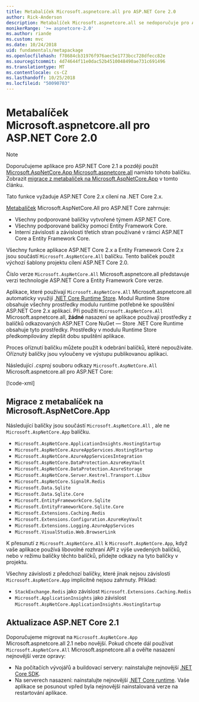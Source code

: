 ```yaml
---
title: Metabalíček Microsoft.aspnetcore.all pro ASP.NET Core 2.0
author: Rick-Anderson
description: Metabalíček Microsoft.aspnetcore.all se nedoporučuje pro ASP.NET Core 2.1 nebo novější.
monikerRange: '>= aspnetcore-2.0'
ms.author: riande
ms.custom: mvc
ms.date: 10/24/2018
uid: fundamentals/metapackage
ms.openlocfilehash: f78684cb31976f976aec5e1773bcc728dfecc82e
ms.sourcegitcommit: 4d74644f11e0dac52b4510048490ae731c691496
ms.translationtype: MT
ms.contentlocale: cs-CZ
ms.lasthandoff: 10/25/2018
ms.locfileid: "50090703"
---
```

# <a name="microsoftaspnetcoreall-metapackage-for-aspnet-core-20"></a>Metabalíček Microsoft.aspnetcore.all pro ASP.NET Core 2.0

> [!NOTE]
> Doporučujeme aplikace pro ASP.NET Core 2.1 a později použít [Microsoft.AspNetCore.App Microsoft.aspnetcore.all](xref:fundamentals/metapackage-app) namísto tohoto balíčku. Zobrazit [migrace z metabalíček na Microsoft.AspNetCore.App](#migrate) v tomto článku.

Tato funkce vyžaduje ASP.NET Core 2.x cílení na .NET Core 2.x.

[Metabalíček](https://www.nuget.org/packages/Microsoft.AspNetCore.All) Microsoft.AspNetCore.All pro ASP.NET Core zahrnuje:

* Všechny podporované balíčky vytvořené týmem ASP.NET Core.
* Všechny podporované balíčky pomocí Entity Framework Core.
* Interní závislosti a závislosti třetích stran používané v rámci ASP.NET Core a Entity Framework Core.

Všechny funkce aplikace ASP.NET Core 2.x a Entity Framework Core 2.x jsou součástí `Microsoft.AspNetCore.All` balíčku. Tento balíček použít výchozí šablony projektu cílení ASP.NET Core 2.0.

Číslo verze `Microsoft.AspNetCore.All` Microsoft.aspnetcore.all představuje verzi technologie ASP.NET Core a Entity Framework Core verze.

Aplikace, které používají `Microsoft.AspNetCore.All` Microsoft.aspnetcore.all automaticky využijí [.NET Core Runtime Store](/dotnet/core/deploying/runtime-store). Modul Runtime Store obsahuje všechny prostředky modulu runtime potřebné ke spouštění ASP.NET Core 2.x aplikací. Při použití `Microsoft.AspNetCore.All` Microsoft.aspnetcore.all, **žádné** nasazení se aplikace používají prostředky z balíčků odkazovaných ASP.NET Core NuGet &mdash; Store .NET Core Runtime obsahuje tyto prostředky. Prostředky v modulu Runtime Store předkompilovány zlepšit dobu spuštění aplikace.

Proces oříznutí balíčku můžete použít k odebrání balíčků, které nepoužíváte. Oříznutý balíčky jsou vyloučeny ve výstupu publikovanou aplikaci.

Následující *.csproj* souboru odkazy `Microsoft.AspNetCore.All` Microsoft.aspnetcore.all pro ASP.NET Core:

[!code-xml[](metapackage/samples/Metapackage.All.Example.csproj?highlight=6)]

<a name="migrate"></a>

## <a name="migrating-from-microsoftaspnetcoreall-to-microsoftaspnetcoreapp"></a>Migrace z metabalíček na Microsoft.AspNetCore.App

Následující balíčky jsou součástí `Microsoft.AspNetCore.All` , ale ne `Microsoft.AspNetCore.App` balíčku. 

* `Microsoft.AspNetCore.ApplicationInsights.HostingStartup`
* `Microsoft.AspNetCore.AzureAppServices.HostingStartup`
* `Microsoft.AspNetCore.AzureAppServicesIntegration`
* `Microsoft.AspNetCore.DataProtection.AzureKeyVault`
* `Microsoft.AspNetCore.DataProtection.AzureStorage`
* `Microsoft.AspNetCore.Server.Kestrel.Transport.Libuv`
* `Microsoft.AspNetCore.SignalR.Redis`
* `Microsoft.Data.Sqlite`
* `Microsoft.Data.Sqlite.Core`
* `Microsoft.EntityFrameworkCore.Sqlite`
* `Microsoft.EntityFrameworkCore.Sqlite.Core`
* `Microsoft.Extensions.Caching.Redis`
* `Microsoft.Extensions.Configuration.AzureKeyVault`
* `Microsoft.Extensions.Logging.AzureAppServices`
* `Microsoft.VisualStudio.Web.BrowserLink`

K přesunutí z `Microsoft.AspNetCore.All` k `Microsoft.AspNetCore.App`, když vaše aplikace používá libovolné rozhraní API z výše uvedených balíčků, nebo v režimu balíčky těchto balíčků, přidejte odkazy na tyto balíčky v projektu.

Všechny závislosti z předchozí balíčky, které jinak nejsou závislosti `Microsoft.AspNetCore.App` implicitně nejsou zahrnuty. Příklad:

* `StackExchange.Redis` jako závislost `Microsoft.Extensions.Caching.Redis`
* `Microsoft.ApplicationInsights` jako závislost `Microsoft.AspNetCore.ApplicationInsights.HostingStartup`

## <a name="update-aspnet-core-21"></a>Aktualizace ASP.NET Core 2.1

Doporučujeme migrovat na `Microsoft.AspNetCore.App` Microsoft.aspnetcore.all 2.1 nebo novější. Pokud chcete dál používat `Microsoft.AspNetCore.All` Microsoft.aspnetcore.all a ověřte nasazení nejnovější verze opravy:

* Na počítačích vývojářů a buildovací servery: nainstalujte nejnovější [.NET Core SDK](https://www.microsoft.com/net/download).
* Na serverech nasazení: nainstalujte nejnovější [.NET Core runtime](https://www.microsoft.com/net/download).
 Vaše aplikace se posunout vpřed byla nejnovější nainstalovaná verze na restartování aplikace.
